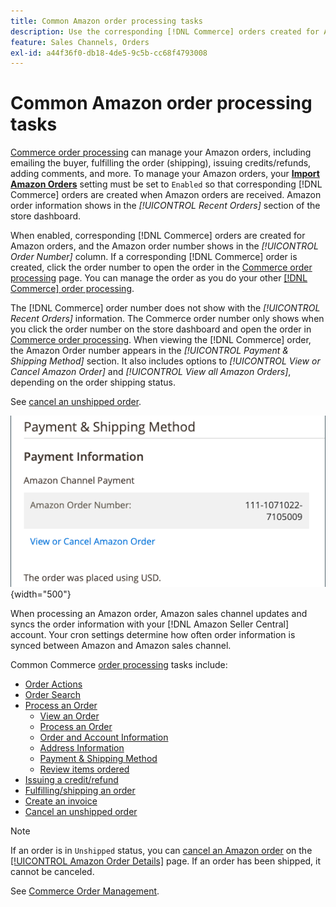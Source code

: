 ```yaml
---
title: Common Amazon order processing tasks
description: Use the corresponding [!DNL Commerce] orders created for Amazon orders to manage order activity and processing in the [!UICONTROL Commerce] Admin.
feature: Sales Channels, Orders
exl-id: a44f36f0-db18-4de5-9c5b-cc68f4793008
---
```

# Common Amazon order processing tasks

[Commerce order processing](https://experienceleague.adobe.com/docs/commerce-admin/stores-sales/order-management/orders/order-processing.html#process-an-order) can manage your Amazon orders, including emailing the buyer, fulfilling the order (shipping), issuing credits/refunds, adding comments, and more. To manage your Amazon orders, your [**Import Amazon Orders**](./order-settings.md) setting must be set to `Enabled` so that corresponding [!DNL Commerce] orders are created when Amazon orders are received. Amazon order information shows in the *[!UICONTROL Recent Orders]* section of the store dashboard.

When enabled, corresponding [!DNL Commerce] orders are created for Amazon orders, and the Amazon order number shows in the _[!UICONTROL Order Number]_ column. If a corresponding [!DNL Commerce] order is created, click the order number to open the order in the [Commerce order processing](https://experienceleague.adobe.com/docs/commerce-admin/stores-sales/order-management/orders/order-processing.html#process-an-order) page. You can manage the order as you do your other [[!DNL Commerce] order processing](https://experienceleague.adobe.com/docs/commerce-admin/stores-sales/order-management/orders/order-processing.html#process-an-order).

The [!DNL Commerce] order number does not show with the _[!UICONTROL Recent Orders]_ information. The Commerce order number only shows when you click the order number on the store dashboard and open the order in [Commerce order processing](https://experienceleague.adobe.com/docs/commerce-admin/stores-sales/order-management/orders/order-processing.html#process-an-order). When viewing the [!DNL Commerce] order, the Amazon Order number appears in the *[!UICONTROL Payment & Shipping Method]* section. It also includes options to *[!UICONTROL View or Cancel Amazon Order]* and *[!UICONTROL View all Amazon Orders]*, depending on the order shipping status.

See [cancel an unshipped order](./cancel-unshipped-order.md).

![Amazon Order info in the Commerce order](assets/amazon-order-number-payment-info.png){width="500"}

When processing an Amazon order, Amazon sales channel updates and syncs the order information with your [!DNL Amazon Seller Central] account. Your cron settings determine how often order information is synced between Amazon and Amazon sales channel.

Common Commerce [order processing](https://experienceleague.adobe.com/docs/commerce-admin/stores-sales/order-management/orders/order-processing.html#process-an-order) tasks include:

- [Order Actions](https://experienceleague.adobe.com/docs/commerce-admin/stores-sales/order-management/orders/orders.html#actions)
- [Order Search](https://experienceleague.adobe.com/docs/commerce-admin/stores-sales/order-management/orders/orders.html#order-search)
- [Process an Order](https://experienceleague.adobe.com/docs/commerce-admin/stores-sales/order-management/orders/order-processing.html#process-an-order)
  - [View an Order](https://experienceleague.adobe.com/docs/commerce-admin/stores-sales/order-management/orders/order-processing.html#process-an-order#view-an-order)
  - [Process an Order](https://experienceleague.adobe.com/docs/commerce-admin/stores-sales/order-management/orders/order-processing.html#process-an-order#process-an-order)
  - [Order and Account Information](https://experienceleague.adobe.com/docs/commerce-admin/stores-sales/order-management/orders/order-processing.html#process-an-order#order-and-account-information)
  - [Address Information](https://experienceleague.adobe.com/docs/commerce-admin/stores-sales/order-management/orders/order-processing.html#process-an-order#address-information)
  - [Payment & Shipping Method](https://experienceleague.adobe.com/docs/commerce-admin/stores-sales/order-management/orders/order-processing.html#process-an-order#payment--shipping-method)
  - [Review items ordered](https://experienceleague.adobe.com/docs/commerce-admin/stores-sales/order-management/orders/order-processing.html#process-an-order#review-items-ordered)
- [Issuing a credit/refund](https://experienceleague.adobe.com/docs/commerce-admin/stores-sales/order-management/credit-memos/credit-memo-create.html)
- [Fulfilling/shipping an order](https://experienceleague.adobe.com/docs/commerce-admin/stores-sales/order-management/shipments.html#create-a-shipment)
- [Create an invoice](https://experienceleague.adobe.com/docs/commerce-admin/stores-sales/order-management/invoices.html#create-an-invoice)
- [Cancel an unshipped order](./cancel-unshipped-order.md)

>[!NOTE]
>
>If an order is in `Unshipped` status, you can [cancel an Amazon order](./cancel-unshipped-order.md) on the [[!UICONTROL Amazon Order Details]](./amazon-order-details.md) page. If an order has been shipped, it cannot be canceled.

See [Commerce Order Management](https://experienceleague.adobe.com/docs/commerce-admin/stores-sales/introduction.html#order-management-and-operations).
